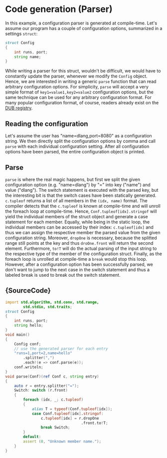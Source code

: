 # Code generation (Parser)

In this example, a configuration parser is generated at compile-time.
Let's assume our program has a couple of configuration options,
summarized in a settings `struct`:

```d
struct Config
{
    int runs, port;
    string name;
}
```

While writing a parser for this struct, wouldn't be difficult, we would have to
constantly update the parser, whenever we modify the `Config` object.
Hence, we are interested in writing a generic `parse` function that can
read arbitrary configuration options. For simplicity, `parse` will accept
a very simple format of `key1=value1,key2=value2` configuration options, but the same technique
can be used for any arbitrary configuration format. For many popular
configuration format, of course, readers already exist on the [DUB registry](https://code.dlang.org).

Reading the configuration
-------------------------

Let's assume the user has "name=dlang,port=8080" as a configuration string.
We then directly split the configuration options by comma and call `parse` with each
individual configuration setting.
After all configuration options have been parsed, the entire configuration
object is printed.

Parse
-----

`parse` is where the real magic happens, but first we split the given configuration option
(e.g. "name=dlang") by "=" into key ("name") and value ("dlang").
The switch statement is executed with the parsed key, but the interesting bit is that
the switch cases have been statically generated. `c.tupleof` returns a list of all members
in the `(idx, name)` format. The compiler detects that the `c.tupleof` is known at compile-time
and will unroll the foreach loop at compile-time.
Hence, `Conf.tupleof[idx].stringof` will yield the individual members of the struct object
and generate a case statement for each member.
Equally, while being in the static loop, the individual members can be accessed by their index:
`c.tupleof[idx]` and thus we can assign the respective member the parsed value from the given
configuration string. Moreover, `dropOne` is necessary, because the splitted range still
points at the key and thus `droOne.front` will return the second element.
Furthermore, `to!T` will do the actual parsing of the input string
to the respective type of the member of the configuration struct.
Finally, as the foreach loop is unrolled at compile-time a `break` would stop this loop.
However, after a configuration option has been successfully parsed, we don't want to jump
to the next case in the switch statement and thus a labeled break is used to break out the
switch statement.


## {SourceCode}

```d
import std.algorithm, std.conv, std.range,
        std.stdio, std.traits;
struct Config
{
    int runs, port;
    string hello;
}
void main()
{
    Config conf;
    // use the generated parser for each entry
    "runs=1,port=2,name=hello"
        .splitter(",")
        .each!(e => conf.parse(e));
    conf.writeln;
}
void parse(Conf)(ref Conf c, string entry)
{
    auto r = entry.splitter("=");
    Switch: switch (r.front)
    {
        foreach (idx, _; c.tupleof)
        {
            alias T = typeof(Conf.tupleof[idx]);
            case Conf.tupleof[idx].stringof:
                c.tupleof[idx] = r.dropOne
                                  .front.to!T;
                break Switch;
        }
        default:
        assert (0, "Unknown member name.");
    }
}
```
